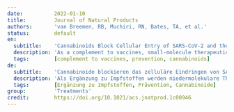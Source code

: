 ```yaml
---
date:          2022-01-10
title:         Journal of Natural Products
authors:       'van Breemen, RB, Muchiri, RN, Bates, TA, et al.'
status:        default
en:
  subtitle:    'Cannabinoids Block Cellular Entry of SARS-CoV-2 and the Emerging Variants'
  description: 'As a complement to vaccines, small-molecule therapeutic agents are needed to treat or prevent infections by severe acute respiratory syndrome coronavirus-2 (SARS-CoV-2) and its variants, which cause COVID-19. Affinity selection–mass spectrometry was used for the discovery of botanical ligands to the SARS-CoV-2 spike protein. Cannabinoid acids from hemp (Cannabis sativa) were found to be allosteric as well as orthosteric ligands with micromolar affinity for the spike protein. In follow-up virus neutralization assays, cannabigerolic acid and cannabidiolic acid prevented infection of human epithelial cells by a pseudovirus expressing the SARS-CoV-2 spike protein and prevented entry of live SARS-CoV-2 into cells. Importantly, cannabigerolic acid and cannabidiolic acid were equally effective against the SARS-CoV-2 alpha variant B.1.1.7 and the beta variant B.1.351. Orally bioavailable and with a long history of safe human use, these cannabinoids, isolated or in hemp extracts, have the potential to prevent as well as treat infection by SARS-CoV-2.'
  tags:        [complement to vaccines, prevention, cannabinoids]
de:
  subtitle:    'Cannabinoide blockieren das zelluläre Eindringen von SARS-CoV-2 und den entstehenden Varianten'
  description: 'Als Ergänzung zu Impfstoffen werden niedermolekulare Therapeutika benötigt, um Infektionen durch das schwere akute respiratorische Syndrom Coronavirus-2 (SARS-CoV-2) und seine Varianten, die COVID-19 verursachen, zu behandeln oder zu verhindern. Die Affinitätsselektions-Massenspektrometrie wurde für die Entdeckung pflanzlicher Liganden für das SARS-CoV-2-Spike-Protein eingesetzt. Cannabinoidsäuren aus Hanf (Cannabis sativa) erwiesen sich sowohl als allosterische als auch als orthosterische Liganden mit mikromolarer Affinität für das Spike-Protein. In anschließenden Virusneutralisierungstests verhinderten Cannabigerolsäure und Cannabidiolinsäure die Infektion menschlicher Epithelzellen durch ein Pseudovirus, das das SARS-CoV-2-Spike-Protein exprimiert, und verhinderten den Eintritt von lebendem SARS-CoV-2 in die Zellen. Wichtig ist, dass Cannabigerolsäure und Cannabidiolinsäure gleichermaßen gegen die SARS-CoV-2-Alpha-Variante B.1.1.7 und die Beta-Variante B.1.351 wirksam waren. Diese Cannabinoide, die oral bioverfügbar sind und seit langem sicher beim Menschen angewendet werden, haben isoliert oder in Hanfextrakten das Potenzial, eine Infektion mit SARS-CoV-2 zu verhindern und zu behandeln.' 
  tags:        [Ergänzung zu Impfstoffen, Prävention, Cannabinoide]
group:         'Treatments'
credit:        https://doi.org/10.1021/acs.jnatprod.1c00946
---
```


